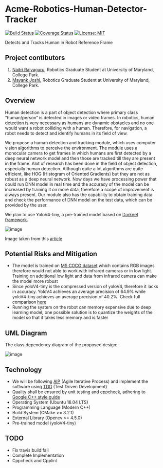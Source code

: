 # Acme-Robotics-Human-Detector-Tracker

[![Build Status](https://app.travis-ci.com/mjoshi07/Acme-Robotics-Human-Tracker.svg?branch=main)](https://app.travis-ci.com/mjoshi07/Acme-Robotics-Human-Tracker)
[![Coverage Status](https://coveralls.io/repos/github/mjoshi07/Acme-Robotics-Human-Tracker/badge.svg?branch=main)](https://coveralls.io/github/mjoshi07/Acme-Robotics-Human-Tracker?branch=main)
[![License: MIT](https://img.shields.io/badge/License-MIT-blue.svg)](https://opensource.org/licenses/MIT)

Detects and Tracks Human in Robot Reference Frame

## Project contibutors

1) [Naitri Rajyaguru](https://github.com/naitri), Robotics Graduate Student at University of Maryland, College Park. 
2) [Mayank Joshi](https://github.com/mjoshi07), Robotics Graduate Student at University of Maryland, College Park. 


## Overview
Human detection is a part of object detection where primary class “human/person” is detected in images or video frames. In robotics, human detection is very necessary as humans are dynamic obstacles and no one would want a robot colliding with a human. Therefore, for navigation, a robot needs to detect and identify humans in its field of view. 

We propose a human detection and tracking module, which uses computer vision algorithms to perceive the environment. The module uses a monocular camera to get frames in which humans are first detected by a deep neural network model and then those are tracked till they are present in the frame. Alot of research has been done in the field of object detection, especially human detection. Although quite a lot algorithms are quite efficient, like HOG (Histogram of Oriented Gradients) but they are not as robust as a deep neural network. Now days we have processing power that could run DNN model in real time and the accuracy of the model can be increased by training it on more data, therefore a scope of improvement is always present.
Our module also has the capability to obtain training data and check the performance of DNN model on the test data, which can be provided by the user.

We plan to use YoloV4-tiny, a pre-trained model based on [Darknet framework](https://pjreddie.com/darknet/).

![image](https://user-images.githubusercontent.com/31381335/136114967-78ee8c5d-ee8c-40ac-a300-24189d6a8104.png)

Image taken from this [article](https://medium.com/@luanaebio/detecting-people-with-yolo-and-opencv-5c1f9bc6a810)


## Potential Risks and Mitigation
* The model is trained on [MS COCO dataset](https://cocodataset.org/#home) which contains RGB images therefore would not able to work with infrared cameras or in low light. Training on additional low light and data from infrared camera can make the model more robust
* Since yoloV4-tiny is the compressed version of yoloV4, therefore it lacks in accuracy. YoloV4 achieves an average precision of 64.9% while yoloV4-tiny achieves an average precision of 40.2%. Check full comparison [here](https://user-images.githubusercontent.com/4096485/85734112-6e366700-b705-11ea-95d1-fcba0de76d72.png)
* Running the system on the robot can memory expensive due to deep learning model, one possible solution is to quantize the weights of the model so that it takes less memory and is faster

## UML Diagram
The class dependency diagram of the proposed design:

![image](/home/naitri/Downloads/uml_diagram.drawio.png)


## Technology 
* We will be following [AIP](https://en.wikipedia.org/wiki/Agile_software_development) (Agile Iterative Process) and implement the software using [TDD](https://en.wikipedia.org/wiki/Test-driven_development) (Test Driven Development)
* Quality shall be ensured by unit testing and cppcheck, adhering to [Google C++ style guide](https://google.github.io/styleguide/cppguide.html)
* Operating System (Ubuntu 18.04 LTS)
* Programming Language (Modern C++)
* Build System (CMake >= 3.2.1)
* External Library (Opencv >= 4.5.0)
* Pre-trained model (yoloV4-tiny)

## TODO
* Fix travis build fail
* Complete Implementation
* Cppcheck and Cpplint
